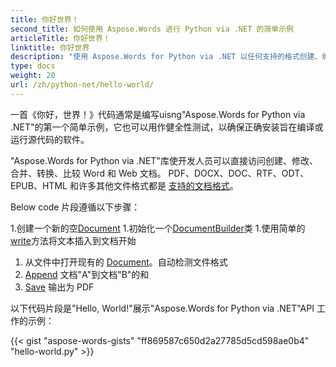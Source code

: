 ```yaml
---
title: 你好世界！
second_title: 如何使用 Aspose.Words 进行 Python via .NET 的简单示例
articleTitle: 你好世界！
linktitle: 你好世界
description: "使用 Aspose.Words for Python via .NET 以任何支持的格式创建、编辑和保存您的第一个文档，体验 Python 的简单性和强大功能。"
type: docs
weight: 20
url: /zh/python-net/hello-world/
---
```


一首《你好，世界！》代码通常是编写uisng"Aspose.Words for Python via .NET"的第一个简单示例，它也可以用作健全性测试，以确保正确安装旨在编译或运行源代码的软件。

"Aspose.Words for Python via .NET"库使开发人员可以直接访问创建、修改、合并、转换、比较 Word 和 Web 文档。 PDF、DOCX、DOC、RTF、ODT、EPUB、HTML 和许多其他文件格式都是 [支持的文档格式](/words/zh/python-net/supported-document-formats/)。

Below code 片段遵循以下步骤：

1.创建一个新的空[Document](https://reference.aspose.com/words/python-net/aspose.words/document/)
1.初始化一个[DocumentBuilder](https://reference.aspose.com/words/python-net/aspose.words/documentbuilder/)类
1.使用简单的[write](https://reference.aspose.com/words/python-net/aspose.words/documentbuilder/write/)方法将文本插入到文档开始
1. 从文件中打开现有的 [Document](https://reference.aspose.com/words/python-net/aspose.words/document/)。自动检测文件格式
1. [Append](https://reference.aspose.com/words/python-net/aspose.words/document/append_document/) 文档"A"到文档"B"的和
1. [Save](https://reference.aspose.com/words/python-net/aspose.words/document/save/) 输出为 PDF

以下代码片段是"Hello, World!"展示"Aspose.Words for Python via .NET"API 工作的示例：

{{< gist "aspose-words-gists" "ff869587c650d2a27785d5cd598ae0b4" "hello-world.py" >}}
